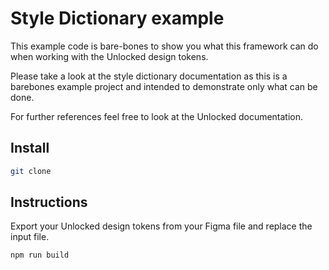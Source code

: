 # Style Dictionary example

This example code is bare-bones to show you what this framework can do when working with the Unlocked design tokens. 

Please take a look at the style dictionary documentation as this is a barebones example project and intended to demonstrate only what can be done.

For further references feel free to look at the Unlocked documentation.

## Install

```bash 
git clone 
```

## Instructions

Export your Unlocked design tokens from your Figma file and replace the input file.

```bash
npm run build
```

